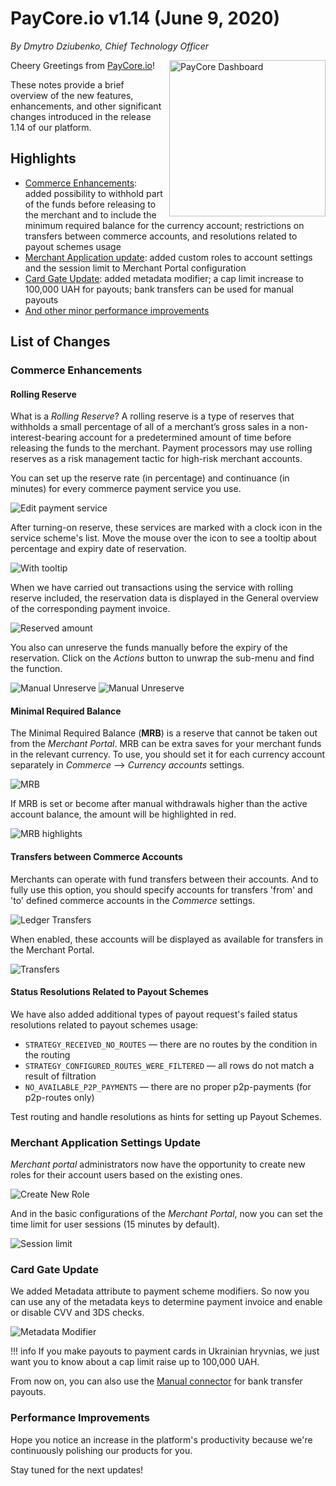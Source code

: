 # **PayCore.io v1.14 (June 9, 2020)**

*By Dmytro Dziubenko, Chief Technology Officer*

<img src="https://paycore.io/wp-content/uploads/2020/06/paycore_illustration_newstyle-30.05-770x400.jpg" alt="PayCore Dashboard" style="width: 250px; float: right; padding-left: 10px;">

Cheery Greetings from [PayCore.io](https://paycore.io/)!

These notes provide a brief overview of the new features, enhancements, and other significant changes introduced in the release 1.14 of our platform.

## Highlights

* [Commerce Enhancements](#commerce-enhancements): added possibility to withhold part of the funds before releasing to the merchant and to include the minimum required balance for the currency account; restrictions on transfers between commerce accounts, and resolutions related to payout schemes usage
* [Merchant Application update](#merchant-application-settings-update): added custom roles to account settings and the session limit to Merchant Portal configuration
* [Card Gate Update](#card-gate-update): added metadata modifier; a cap limit increase to 100,000 UAH for payouts; bank transfers can be used for manual payouts
* [And other minor performance improvements](#performance-improvements)

## List of Changes

### Commerce Enhancements

#### Rolling Reserve

What is a *Rolling Reserve*? A rolling reserve is a type of reserves that withholds a small percentage of all of a merchant’s gross sales in a non-interest-bearing account for a predetermined amount of time before releasing the funds to the merchant. Payment processors may use rolling reserves as a risk management tactic for high-risk merchant accounts.

You can set up the reserve rate (in percentage) and continuance (in minutes) for every commerce payment service you use.

![Edit payment service](images/v1.14/setup-reserve.png)

After turning-on reserve, these services are marked with a clock icon in the service scheme's list. Move the mouse over the icon to see a tooltip about percentage and expiry date of reservation.

![With tooltip](images/v1.14/setup-reserve1.png)

When we have carried out transactions using the service with rolling reserve included, the reservation data is displayed in the General overview of the corresponding payment invoice.

![Reserved amount](images/v1.14/reserved-amount.png)

You also can unreserve the funds manually before the expiry of the reservation. Click on the *Actions* button to unwrap the sub-menu and find the function.

![Manual Unreserve](images/v1.14/unreserve.png)
![Manual Unreserve](images/v1.14/unreserved.png)

#### Minimal Required Balance

The Minimal Required Balance (**MRB**) is a reserve that cannot be taken out from the *Merchant Portal*. MRB can be extra saves for your merchant funds in the relevant currency. To use, you should set it for each currency account separately in *Commerce* --> *Currency accounts* settings.

![MRB](images/v1.14/mrb1.png)

If MRB is set or become after manual withdrawals higher than the active account balance, the amount will be highlighted in red.

![MRB highlights](images/v1.14/mrb2.png)

#### Transfers between Commerce Accounts

Merchants can operate with fund transfers between their accounts. And to fully use this option, you should specify accounts for transfers 'from' and 'to' defined commerce accounts in the *Commerce* settings.

![Ledger Transfers](images/v1.14/ledger-transfer.png)

When enabled, these accounts will be displayed as available for transfers in the Merchant Portal.

![Transfers](images/v1.14/ledger-transfer-app.png)

#### Status Resolutions Related to Payout Schemes

We have also added additional types of payout request's failed status resolutions related to payout schemes usage:

* `STRATEGY_RECEIVED_NO_ROUTES` — there are no routes by the condition in the routing
* `STRATEGY_CONFIGURED_ROUTES_WERE_FILTERED` — all rows do not match a result of filtration
* `NO_AVAILABLE_P2P_PAYMENTS` — there are no proper p2p-payments (for р2р-routes only)

Test routing and handle resolutions as hints for setting up Payout Schemes.

### Merchant Application Settings Update

*Merchant portal* administrators now have the opportunity to create new roles for their account users based on the existing ones.

![Create New Role](images/v1.14/app-new-role.png)

And in the basic configurations of the *Merchant Portal*, now you can set the time limit for user sessions (15 minutes by default).

![Session limit](images/v1.14/session-limit.png)

### Card Gate Update

We added Metadata attribute to payment scheme modifiers. So now you can use any of the metadata keys to determine payment invoice and enable or disable CVV and 3DS checks.

![Metadata Modifier](images/v1.14/metadata-modifiers.png)

!!! info
    If you make payouts to payment cards in Ukrainian hryvnias, we just want you to know about a cap limit raise up to 100,000 UAH.

<!--
### New Integrations

| Provider | Name  | New features |
|:-:|:-:|:-:|
|     <img src="https://static.openfintech.io/payment_providers/liqpay/logo.svg?w=70" width="70px">      | [LiqPay](/connectors/liqpay/)                | non-CVV Payments                                        |
|     <img src="https://static.openfintech.io/payment_providers/vcreditos/logo.png?w=70" width="70px">      | [VCreditos](/connectors/vcreditos/)                | Payments and Payouts                            |
-->

From now on, you can also use the [Manual connector](/connectors/manual/) for bank transfer payouts.

### Performance Improvements

Hope you notice an increase in the platform's productivity because we're continuously polishing our products for you.

Stay tuned for the next updates!
